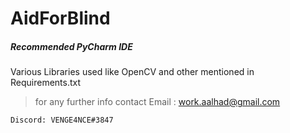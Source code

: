 # AidForBlind
##### Recommended **PyCharm** IDE 
Various Libraries used like OpenCV and other mentioned in Requirements.txt 
>for any further info contact Email : work.aalhad@gmail.com
```
Discord: VENGE4NCE#3847

```
